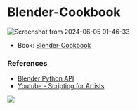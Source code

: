 # Blender-Cookbook
![Screenshot from 2024-06-05 01-46-33](https://github.com/ubuntunux/Blender-Cookbook/assets/16193695/799f4642-0a0f-46dd-ae5d-4219dfe6076e)
- Book: [Blender-Cookbook](https://github.com/ubuntunux/Blender-Cookbook/tree/main/docs/README.md)

### References
* [Blender Python API](https://docs.blender.org/api/current/index.html)
* [Youtube - Scripting for Artists](https://www.youtube.com/playlist?list=PLa1F2ddGya_8acrgoQr1fTeIuQtkSd6BW)

[![](https://img.youtube.com/vi/opZy2OJp8co/mqdefault.jpg)](https://www.youtube.com/watch?v=JLMbpiywVxQ)

